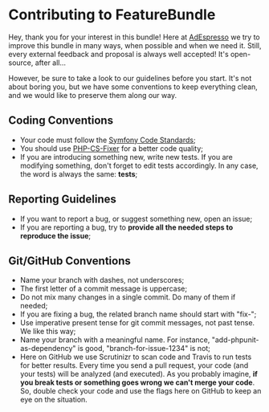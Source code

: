 # Contributing to FeatureBundle

Hey, thank you for your interest in this bundle! Here at [AdEspresso](https://adespresso.com/) we try to improve this bundle in many ways, when possible and when we need it. Still, every external feedback and proposal is always well accepted! It's open-source, after all...

However, be sure to take a look to our guidelines before you start. It's not about boring you, but we have some conventions to keep everything clean, and we would like to preserve them along our way. 

## Coding Conventions

* Your code must follow the [Symfony Code Standards](http://symfony.com/doc/current/contributing/code/standards.html);
* You should use [PHP-CS-Fixer](https://github.com/FriendsOfPHP/PHP-CS-Fixer) for a better code quality;
* If you are introducing something new, write new tests. If you are modifying something, don't forget to edit tests accordingly. In any case, the word is always the same: **tests**;

## Reporting Guidelines

* If you want to report a bug, or suggest something new, open an issue;
* If you are reporting a bug, try to **provide all the needed steps to reproduce the issue**;

## Git/GitHub Conventions

* Name your branch with dashes, not underscores;
* The first letter of a commit message is uppercase;
* Do not mix many changes in a single commit. Do many of them if needed;
* If you are fixing a bug, the related branch name should start with "fix-";
* Use imperative present tense for git commit messages, not past tense. We like this way;
* Name your branch with a meaningful name. For instance, "add-phpunit-as-dependency" is good, "branch-for-issue-1234" is not; 
* Here on GitHub we use Scrutinizr to scan code and Travis to run tests for better results. Every time you send a pull request, your code (and your tests) will be analyzed (and executed). As you probably imagine, **if you break tests or something goes wrong we can't merge your code**. So, double check your code and use the flags here on GitHub to keep an eye on the situation.
